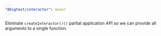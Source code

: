 ```yaml
---
"@bigtest/interactor": minor
---
```


Eliminate `createInteractor()()` partial application API so we can provide all
arguments to a single function.